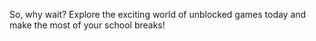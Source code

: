 
So, why wait? Explore the exciting world of unblocked games today and make the most of your school breaks!





